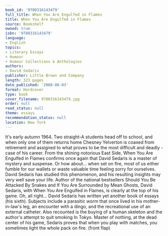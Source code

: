 ```yaml
---
book_id: '9780316143479'
full_title: When You Are Engulfed in Flames
title: When You Are Engulfed in Flames
source: Bookshelf
owned: true
isbn: '9780316143479'
language:
- English
topics:
- Literary Essays
- Humour
- Humour Collections & Anthologies
authors:
- David Sedaris
publisher: Little Brown and Company
length: 323 pages
date_published: '2008-06-03'
format: Hardcover
type: book
cover_filename: 9780316143479.jpg
order: null
read_status: null
theme: essays
recommendation_status: null
location: New York
---
```

It's early autumn 1964. Two straight-A students head off to school, and when only one of them returns home Chesney Yelverton is coaxed from retirement and assigned to what proves to be the most difficult and deadly - case of his career. From the shining notorious East Side, When You Are Engulfed in Flames confirms once again that David Sedaris is a master of mystery and suspense.
Or how about...
when set on fire, most of us either fumble for our wallets or waste valuable time feeling sorry for ourselves. David Sedaris has studied this phenomenon, and his resulting insights may very well save your life. Author of the national bestsellers Should You Be Attacked By Snakes and If You Are Surrounded by Mean Ghosts, David Sedaris, with When You Are Engulfed in Flames, is clearly at the top of his game.
Oh, all right...
David Sedaris has written yet another book of essays (his sixth). Subjects include a parasitic worm that once lived in his mother-in-law's leg, an encounter with a dingo, and the recreational use of an external catheter. Also recounted is the buying of a human skeleton and the author's attempt to quit smoking In Tokyo.
Master of nothing, at the dead center of his game, Sedaris proves that when you play with matches, you sometimes light the whole pack on fire.
(front flap)
